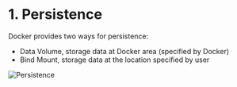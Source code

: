 # 1. Persistence
Docker provides two ways for persistence:
- Data Volume, storage data at Docker area (specified by Docker)
- Bind Mount, storage data at the location specified by user
  
![Persistence](https://dockertips.readthedocs.io/en/latest/_images/types-of-mounts.png)

































